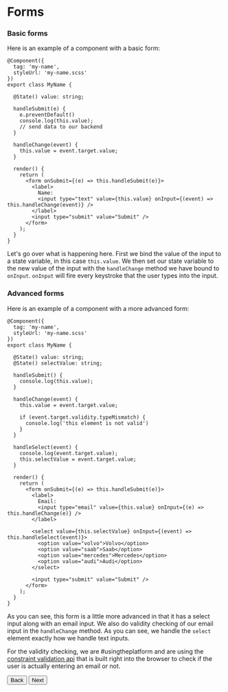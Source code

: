 # Forms

### Basic forms

Here is an example of a component with a basic form:

```
@Component({
  tag: 'my-name',
  styleUrl: 'my-name.scss'
})
export class MyName {

  @State() value: string;

  handleSubmit(e) {
    e.preventDefault()
    console.log(this.value);
    // send data to our backend
  }

  handleChange(event) {
    this.value = event.target.value;
  }

  render() {
    return (
      <form onSubmit={(e) => this.handleSubmit(e)}>
        <label>
          Name:
          <input type="text" value={this.value} onInput={(event) => this.handleChange(event)} />
        </label>
        <input type="submit" value="Submit" />
      </form>
    );
  }
}
```

Let's go over what is happening here. First we bind the value of the input to a state variable, in this case `this.value`. We then set our state variable to the new value of the input with the `handleChange` method we have bound to `onInput`. `onInput` will fire every keystroke that the user types into the input.


### Advanced forms

Here is an example of a component with a more advanced form:

```
@Component({
  tag: 'my-name',
  styleUrl: 'my-name.scss'
})
export class MyName {

  @State() value: string;
  @State() selectValue: string;

  handleSubmit() {
    console.log(this.value);
  }

  handleChange(event) {
    this.value = event.target.value;

    if (event.target.validity.typeMismatch) {
      console.log('this element is not valid')
    }
  }

  handleSelect(event) {
    console.log(event.target.value);
    this.selectValue = event.target.value;
  }

  render() {
    return (
      <form onSubmit={(e) => this.handleSubmit(e)}>
        <label>
          Email:
          <input type="email" value={this.value} onInput={(e) => this.handleChange(e)} />
        </label>

        <select value={this.selectValue} onInput={(event) => this.handleSelect(event)}>
          <option value="volvo">Volvo</option>
          <option value="saab">Saab</option>
          <option value="mercedes">Mercedes</option>
          <option value="audi">Audi</option>
        </select>

        <input type="submit" value="Submit" />
      </form>
    );
  }
}
```

As you can see, this form is a little more advanced in that it has a select input along with an email input. We also do validity checking of our email input in the `handleChange` method. As you can see, we handle the `select` element exactly how we handle text inputs.

For the validity checking, we are #usingtheplatform and are using the [constraint validation api](https://developer.mozilla.org/en-US/docs/Web/Guide/HTML/HTML5/Constraint_validation) that is built right into the browser to check if the user is actually entering an email or not.

<stencil-route-link url="/docs/component-lifecycle" router="#router" custom="true">
  <button class="backButton">
    Back
  </button>
</stencil-route-link>

<stencil-route-link url="/docs/handling-arrays" custom="true">
  <button class="nextButton">
    Next
  </button>
</stencil-route-link>
